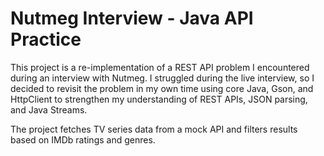 # Nutmeg Interview - Java API Practice

This project is a re-implementation of a REST API problem I encountered during an interview with Nutmeg. I struggled during the live interview, so I decided to revisit the problem in my own time using core Java, Gson, and HttpClient to strengthen my understanding of REST APIs, JSON parsing, and Java Streams.

The project fetches TV series data from a mock API and filters results based on IMDb ratings and genres.
